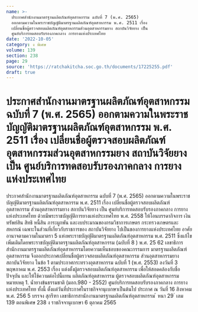 ```yaml
---
name: >-
  ประกาศสำนักงานมาตรฐานผลิตภัณฑ์อุตสาหกรรม ฉบับที่ 7 (พ.ศ. 2565)
  ออกตามความในพระราชบัญญัติมาตรฐานผลิตภัณฑ์อุตสาหกรรม พ.ศ. 2511 เรื่อง
  เปลี่ยนชื่อผู้ตรวจสอบผลิตภัณฑ์อุตสาหกรรมส่วนอุตสาหกรรมยาง สถาบันวิจัยยาง เป็น
  ศูนย์บริการทดสอบรับรองภาคกลาง การยางแห่งประเทศไทย
date: '2022-10-05'
category: ง พิเศษ
volume: 139
section: 238
page: 29
source: 'https://ratchakitcha.soc.go.th/documents/17225255.pdf'
draft: true
---
```


# ประกาศสำนักงานมาตรฐานผลิตภัณฑ์อุตสาหกรรม ฉบับที่ 7 (พ.ศ. 2565) ออกตามความในพระราชบัญญัติมาตรฐานผลิตภัณฑ์อุตสาหกรรม พ.ศ. 2511 เรื่อง เปลี่ยนชื่อผู้ตรวจสอบผลิตภัณฑ์อุตสาหกรรมส่วนอุตสาหกรรมยาง สถาบันวิจัยยาง เป็น ศูนย์บริการทดสอบรับรองภาคกลาง การยางแห่งประเทศไทย

ประกาศสำนักงานมาตรฐานผลิตภัณฑ์อุตสาหกรรม ฉบับที่ 7 (พ.ศ. 2565) ออกตามความในพระราชบัญญัติมาตรฐานผลิตภัณฑ์อุตสาหกรรม พ.ศ. 2511 เรื่อง เปลี่ยนชื่อผู้ตรวจสอบผลิตภัณฑ์อุตสาหกรรม ส่วนอุตสาหกรรมยาง สถาบันวิจัยยาง เป็น ศูนย์บริการทดสอบรับรองภาคกลาง การยางแห่งประเทศไทย ด้วยมีพระราชบัญญัติการยางแห่งประเทศไทย พ.ศ. 2558 ให้โอนบรรดากิจการ เงิน ทรัพย์สิน สิทธิ หนี้สิน ภาระผูกพัน และงบประมาณของกรมวิชาการเกษตร กระทรวงเกษตรและสหกรณ์ เฉพาะในส่วนที่เกี่ยวกับราชการของ สถาบันวิจัยยาง ไปเป็นของการยางแห่งประเทศไทย อาศัยอานาจตามความในมาตรา 5 แห่งพระราชบัญญัติมาตรฐานผลิตภัณฑ์อุตสาหกรรม พ.ศ. 2511 ซึ่งแก้ไขเพิ่มเติมโดยพระราชบัญญัติมาตรฐานผลิตภัณฑ์อุตสาหกรรม (ฉบับที่ 8 ) พ.ศ. 25 62 เลขาธิการสำนักงานมาตรฐานผลิตภัณฑ์อุตสาหกรรมโดยความเห็นชอบของคณะกรรมการ มาตรฐานผลิตภัณฑ์อุตสาหกรรม จึงออกประกาศเปลี่ยนชื่อผู้ตรวจสอบผลิตภัณฑ์อุตสาหกรรม ส่วนอุตสาหกรรมยาง สถาบันวิจัยยาง ในข้อ 1 ตามประกาศกระทรวงอุตสาหกรรม ฉบับที่ 1 (พ.ศ. 2553) ลงวันที่ 3 พฤษภาคม พ.ศ. 2553 เรื่อง แต่งตั้งผู้ตรวจสอบผลิตภัณฑ์อุตสาหกรรม เพื่อให้สอดคล้องกับชื่อปัจจุบัน และให้ใช้ความต่อไปนี้แทน ผลิตภัณฑ์อุตสาหกรรม ผู้ตรวจสอบผลิตภัณฑ์อุตสาหกรรม หมายเหตุ 1. น้ำยางข้นธรรมชาติ (มอก.980 - 2552) ศูนย์บริการทดสอบรับรองภาคกลาง การยางแห่งประเทศไทย ทั้งนี้ ตั้งแต่วันที่ประกาศในราชกิจจานุเบกษาเป็นต้นไป ประกาศ ณ วันที่ 16 สิงหาคม พ.ศ. 256 5 บรรจง สุกรีฑา เลขาธิการสานักงานมาตรฐานผลิตภัณฑ์อุตสาหกรรม ้ หนา 29 ่ เลม 139 ตอนพิเศษ 238 ง ราชกิจจานุเบกษา 6 ตุลาคม 2565
